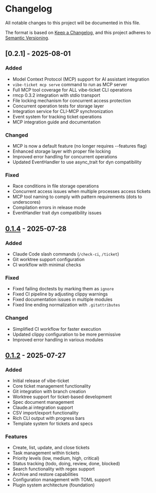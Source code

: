 # Changelog

All notable changes to this project will be documented in this file.

The format is based on [Keep a Changelog](https://keepachangelog.com/en/1.1.0/),
and this project adheres to [Semantic Versioning](https://semver.org/spec/v2.0.0.html).

## [0.2.1] - 2025-08-01

### Added
- Model Context Protocol (MCP) support for AI assistant integration
- `vibe-ticket mcp serve` command to run as MCP server
- Full MCP tool coverage for ALL vibe-ticket CLI operations
- rmcp 0.3.2 integration with stdio transport
- File locking mechanism for concurrent access protection
- Concurrent operation tests for storage layer
- Integration service for CLI-MCP synchronization
- Event system for tracking ticket operations
- MCP integration guide and documentation

### Changed
- MCP is now a default feature (no longer requires --features flag)
- Enhanced storage layer with proper file locking
- Improved error handling for concurrent operations
- Updated EventHandler to use async_trait for dyn compatibility

### Fixed
- Race conditions in file storage operations
- Concurrent access issues when multiple processes access tickets
- MCP tool naming to comply with pattern requirements (dots to underscores)
- Compilation errors in release mode
- EventHandler trait dyn compatibility issues

## [0.1.4] - 2025-07-28

### Added
- Claude Code slash commands (`/check-ci`, `/ticket`)
- Git worktree support configuration
- CI workflow with minimal checks

### Fixed
- Fixed failing doctests by marking them as `ignore`
- Fixed CI pipeline by adjusting clippy warnings
- Fixed documentation issues in multiple modules
- Fixed line ending normalization with `.gitattributes`

### Changed
- Simplified CI workflow for faster execution
- Updated clippy configuration to be more permissive
- Improved error handling in various modules

## [0.1.2] - 2025-07-27

### Added
- Initial release of vibe-ticket
- Core ticket management functionality
- Git integration with branch creation
- Worktree support for ticket-based development
- Spec document management
- Claude.ai integration support
- CSV import/export functionality
- Rich CLI output with progress bars
- Template system for tickets and specs

### Features
- Create, list, update, and close tickets
- Task management within tickets
- Priority levels (low, medium, high, critical)
- Status tracking (todo, doing, review, done, blocked)
- Search functionality with regex support
- Archive and restore capabilities
- Configuration management with TOML support
- Plugin system architecture (foundation)

[0.1.4]: https://github.com/nwiizo/vibe-ticket/compare/v0.1.2...v0.1.4
[0.1.2]: https://github.com/nwiizo/vibe-ticket/releases/tag/v0.1.2